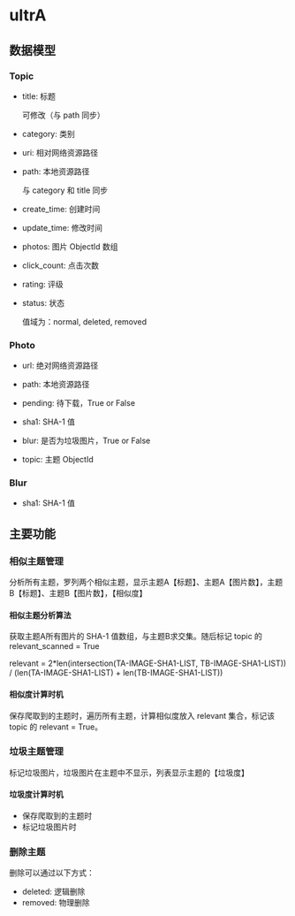 # ultrA

## 数据模型

### Topic

* title: 标题  

	可修改（与 path 同步）

* category: 类别

* uri: 相对网络资源路径

* path: 本地资源路径

	与 category 和 title 同步

* create_time: 创建时间

* update_time: 修改时间

* photos: 图片 ObjectId 数组

* click_count: 点击次数

* rating: 评级

* status: 状态

	值域为：normal, deleted, removed

### Photo

* url: 绝对网络资源路径
	
* path: 本地资源路径

* pending: 待下载，True or False

* sha1: SHA-1 值

* blur: 是否为垃圾图片，True or False

* topic: 主题 ObjectId

### Blur
* sha1: SHA-1 值


## 主要功能
### 相似主题管理
分析所有主题，罗列两个相似主题，显示主题A【标题】、主题A【图片数】，主题B【标题】、主题B【图片数】，【相似度】

#### 相似主题分析算法
获取主题A所有图片的 SHA-1 值数组，与主题B求交集。随后标记 topic 的 relevant_scanned = True

relevant = 2*len(intersection(TA-IMAGE-SHA1-LIST, TB-IMAGE-SHA1-LIST)) / (len(TA-IMAGE-SHA1-LIST) + len(TB-IMAGE-SHA1-LIST))

#### 相似度计算时机
保存爬取到的主题时，遍历所有主题，计算相似度放入 relevant 集合，标记该 topic 的 relevant = True。

### 垃圾主题管理
标记垃圾图片，垃圾图片在主题中不显示，列表显示主题的【垃圾度】

#### 垃圾度计算时机
* 保存爬取到的主题时
* 标记垃圾图片时

### 删除主题
删除可以通过以下方式：

* deleted: 逻辑删除
* removed: 物理删除
